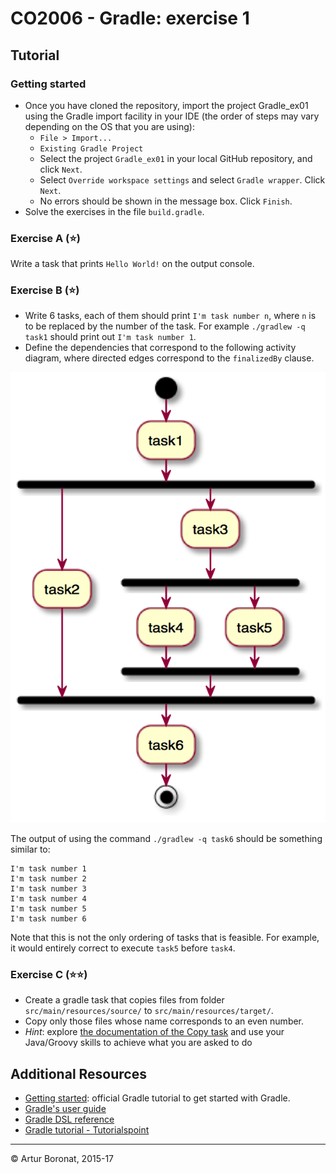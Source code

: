 <link rel='stylesheet' href='web/swiss.css'/>

# CO2006 - Gradle: exercise 1

## Tutorial 

### Getting started

* Once you have cloned the repository, import the project Gradle_ex01 using the Gradle import facility in your IDE (the order of steps may vary depending on the OS that you are using):
  - `File > Import...`
  - `Existing Gradle Project`
  - Select the project `Gradle_ex01` in your local GitHub repository, and click `Next`.
  - Select `Override workspace settings` and select `Gradle wrapper`. Click `Next`.
  - No errors should be shown in the message box. Click `Finish`.
* Solve the exercises in the file `build.gradle`.

<div class="all-questions">

### Exercise A (:star:)

Write a task that prints `Hello World!` on the output console.

### Exercise B (:star:)

* Write 6 tasks, each of them should print `I'm task number n`, where `n` is to be replaced by the number of the task. For example `./gradlew -q task1` should print out `I'm task number 1`.
* Define the dependencies that correspond to the following activity diagram, where directed edges correspond to the `finalizedBy` clause.

<img src="web/ad.png">

The output of using the command `./gradlew -q task6` should be something similar to:

	I'm task number 1
	I'm task number 2
	I'm task number 3
	I'm task number 4
	I'm task number 5
	I'm task number 6

Note that this is not the only ordering of tasks that is feasible. For example, it would entirely correct to execute `task5` before `task4`.

### Exercise C (:star::star:)

* Create a gradle task that copies files from folder `src/main/resources/source/` to `src/main/resources/target/`.
* Copy only those files whose name corresponds to an even number.
* *Hint*: explore [the documentation of the Copy task](https://docs.gradle.org/current/dsl/org.gradle.api.tasks.Copy.html) and use your Java/Groovy skills to achieve what you are asked to do

## Additional Resources

* [Getting started](https://docs.gradle.org/current/userguide/tutorials.html): official Gradle tutorial to get started with Gradle.
* [Gradle's user guide](https://docs.gradle.org/current/userguide/userguide)
* [Gradle DSL reference](https://docs.gradle.org/current/dsl)
* [Gradle tutorial - Tutorialspoint](http://www.tutorialspoint.com/gradle/)


***
&copy; Artur Boronat, 2015-17 

